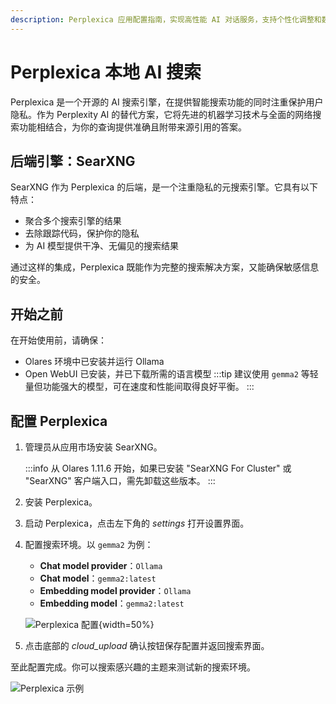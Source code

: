 ```yaml
---
description: Perplexica 应用配置指南，实现高性能 AI 对话服务，支持个性化调整和数据隐私保护。
---
```

# Perplexica 本地 AI 搜索

Perplexica 是一个开源的 AI 搜索引擎，在提供智能搜索功能的同时注重保护用户隐私。作为 Perplexity AI 的替代方案，它将先进的机器学习技术与全面的网络搜索功能相结合，为你的查询提供准确且附带来源引用的答案。

## 后端引擎：SearXNG
SearXNG 作为 Perplexica 的后端，是一个注重隐私的元搜索引擎。它具有以下特点：
* 聚合多个搜索引擎的结果
* 去除跟踪代码，保护你的隐私
* 为 AI 模型提供干净、无偏见的搜索结果

通过这样的集成，Perplexica 既能作为完整的搜索解决方案，又能确保敏感信息的安全。

## 开始之前
在开始使用前，请确保：
- Olares 环境中已安装并运行 Ollama
- Open WebUI 已安装，并已下载所需的语言模型
  :::tip
  建议使用 `gemma2` 等轻量但功能强大的模型，可在速度和性能间取得良好平衡。
  :::

## 配置 Perplexica
1. 管理员从应用市场安装 SearXNG。
   
   :::info
  从 Olares 1.11.6 开始，如果已安装 "SearXNG For Cluster" 或 "SearXNG" 客户端入口，需先卸载这些版本。
  :::

2. 安装 Perplexica。
3. 启动 Perplexica，点击左下角的 <i class="material-symbols-outlined">settings</i> 打开设置界面。
4. 配置搜索环境。以 `gemma2` 为例：
    - **Chat model provider**：`Ollama`
    - **Chat model**：`gemma2:latest`
    - **Embedding model provider**：`Ollama`
    - **Embedding model**：`gemma2:latest`

    ![Perplexica 配置](/images/manual/use-cases/perplexica-configurations.png#bordered){width=50%}
5. 点击底部的 <i class="material-symbols-outlined">cloud_upload</i> 确认按钮保存配置并返回搜索界面。

至此配置完成。你可以搜索感兴趣的主题来测试新的搜索环境。

![Perplexica 示例](/images/manual/use-cases/perplexica-example-question.png#bordered)
